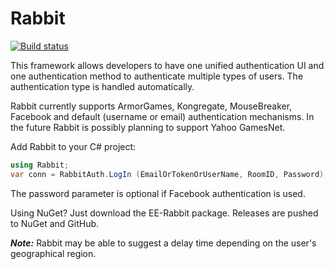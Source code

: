 Rabbit
======

[![Build status](https://ci.appveyor.com/api/projects/status/6fxlb8bkqp18cg3c/branch/master)](https://ci.appveyor.com/project/Decagon/rabbit/branch/master)


This framework allows developers to have one unified authentication UI and one authentication method to authenticate multiple types of users. The authentication type is handled automatically.

Rabbit currently supports ArmorGames, Kongregate, MouseBreaker, Facebook and default (username or email) authentication mechanisms. In the future Rabbit is possibly planning to support Yahoo GamesNet.


Add Rabbit to your C# project:

```csharp
using Rabbit;
var conn = RabbitAuth.LogIn (EmailOrTokenOrUserName, RoomID, Password);
```

The password parameter is optional if Facebook authentication is used.

Using NuGet? Just download the EE-Rabbit package. Releases are pushed to NuGet and GitHub.


***Note:*** Rabbit may be able to suggest a delay time depending on the user's geographical region.
